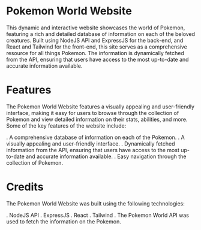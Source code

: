 # Pokemon World Website

This dynamic and interactive website showcases the world of Pokemon, featuring a rich and detailed database of information on each of the beloved creatures. Built using NodeJS API and ExpressJS for the back-end, and React and Tailwind for the front-end, this site serves as a comprehensive resource for all things Pokemon. The information is dynamically fetched from the API, ensuring that users have access to the most up-to-date and accurate information available.

# Features

The Pokemon World Website features a visually appealing and user-friendly interface, making it easy for users to browse through the collection of Pokemon and view detailed information on their stats, abilities, and more. Some of the key features of the website include:

. A comprehensive database of information on each of the Pokemon.
. A visually appealing and user-friendly interface.
. Dynamically fetched information from the API, ensuring that users have access to the most up-to-date and accurate information available.
. Easy navigation through the collection of Pokemon.

# Credits
The Pokemon World Website was built using the following technologies:

. NodeJS API
. ExpressJS
. React
. Tailwind
. The Pokemon World API was used to fetch the information on the Pokemon.
